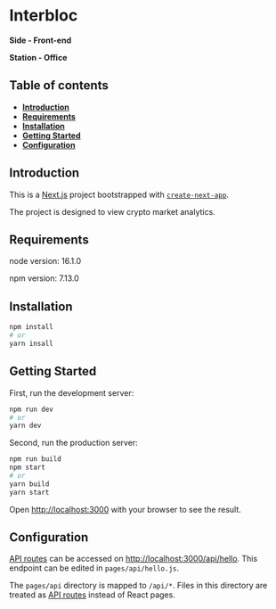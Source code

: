 # Interbloc

**Side - Front-end**

**Station - Office**

## Table of contents
- **[Introduction](#introduction)**
- **[Requirements](#requirements)**
- **[Installation](#installation)**
- **[Getting Started](#getting-started)**
- **[Configuration](#configuration)**

<h2 id="introduction">Introduction</h2>

This is a [Next.js](https://nextjs.org/) project bootstrapped with [`create-next-app`](https://github.com/vercel/next.js/tree/canary/packages/create-next-app).

The project is designed to view crypto market analytics.

<h2 id="requirements">Requirements</h2>

node version: 16.1.0

npm version: 7.13.0

<h2 id="installation">Installation</h2>

```bash
npm install
# or
yarn insall
```

<h2 id="getting-started">Getting Started</h2>

First, run the development server:

```bash
npm run dev
# or
yarn dev
```

Second, run the production server:
```bash
npm run build
npm start
# or
yarn build
yarn start
```

Open [http://localhost:3000](http://localhost:3000) with your browser to see the result.

<h2 id="configuration">Configuration</h2>

[API routes](https://nextjs.org/docs/api-routes/introduction) can be accessed on [http://localhost:3000/api/hello](http://localhost:3000/api/hello). This endpoint can be edited in `pages/api/hello.js`.

The `pages/api` directory is mapped to `/api/*`. Files in this directory are treated as [API routes](https://nextjs.org/docs/api-routes/introduction) instead of React pages.